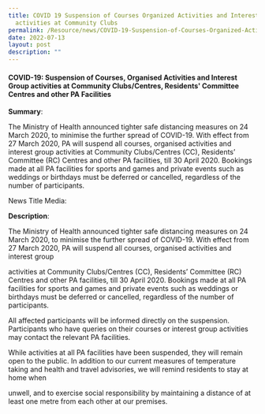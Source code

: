 ```yaml
---
title: COVID 19 Suspension of Courses Organized Activities and Interest Group
  activities at Community Clubs
permalink: /Resource/news/COVID-19-Suspension-of-Courses-Organized-Activities-and-Interest-Group-activities
date: 2022-07-13
layout: post
description: ""
---
```

#### COVID-19: Suspension of Courses, Organised Activities and Interest Group activities at Community Clubs/Centres, Residents' Committee Centres and other PA Facilities 

**Summary**: 

The Ministry of Health announced tighter safe distancing measures on 24 March 2020, to minimise the further spread of COVID-19. With effect from 27 March 2020, PA will suspend all courses, organised activities and interest group activities at Community Clubs/Centres (CC), Residents’ Committee (RC) Centres and other PA facilities, till 30 April 2020. Bookings made at all PA facilities for sports and games and private events such as weddings or birthdays must be deferred or cancelled, regardless of the number of participants. 

News Title Media: 

 

**Description**: 

The Ministry of Health announced tighter safe distancing measures on 24 March 2020, to minimise the further spread of COVID-19. With effect from 27 March 2020, PA will suspend all courses, organised activities and interest group 

activities at Community Clubs/Centres (CC), Residents’ Committee (RC) Centres and other PA facilities, till 30 April 2020. Bookings made at all PA facilities for sports and games and private events such as weddings or birthdays must be deferred or cancelled, regardless of the number of participants. 

 

All affected participants will be informed directly on the suspension. Participants who have queries on their courses or interest group activities may contact the relevant PA facilities. 

 

While activities at all PA facilities have been suspended, they will remain open to the public. In addition to our current measures of temperature taking and health and travel advisories, we will remind residents to stay at home when 

unwell, and to exercise social responsibility by maintaining a distance of at least one metre from each other at our premises. 